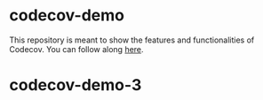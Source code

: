 # codecov-demo
This repository is meant to show the features and functionalities of Codecov. You can follow along [here](https://docs.codecov.com/docs/codecov-tutorial).
# codecov-demo-3
